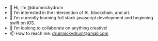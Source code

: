 - 👋 Hi, I’m @drumnickydrum
- 👀 I’m interested in the intersection of AI, blockchain, and art.
- 🌱 I’m currently learning full stack javascript development and beginning swift on iOS.
- 💞️ I’m looking to collaborate on anything creative!
- 📫 How to reach me: drumnickydrum@gmail.com
